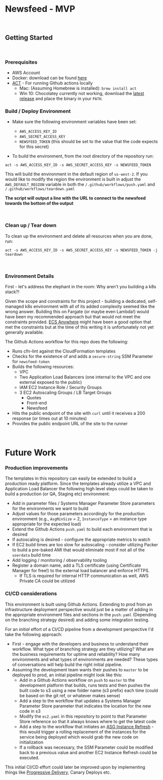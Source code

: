 # Newsfeed - MVP
<br>

## Getting Started

<br>

### **Prerequisites**

* AWS Account
* Docker: download can be found [here](https://www.docker.com/get-started)
* [ACT](https://github.com/nektos/act) - For running Github actions locally
    * Mac: (Assuming Homebrew is installed): `brew install act`
    * Win 10: Chocolatey currently not working, download the [latest release](https://github.com/nektos/act/releases/latest) and place the binary in your `PATH`.


### **Build / Deploy Environment**

* Make sure the following environment variables have been set:
    * `AWS_ACCESS_KEY_ID`
    * `AWS_SECRET_ACCESS_KEY`
    * `NEWSFEED_TOKEN` (this should be set to the value that the code expects for this secret)

* To build the environment, from the root directory of the repository run:

```
act -s AWS_ACCESS_KEY_ID -s AWS_SECRET_ACCESS_KEY -s NEWSFEED_TOKEN
```

This will build the environment in the default region of `us-west-2`.  If you would like to modify the region the environment is built in adjust the `AWS_DEFAULT_REGION` variable in both the `/.github/workflows/push.yaml` and `/.github/workflows/teardown.yaml`

**The script will output a line with the URL to connect to the newsfeed towards the bottom of the output**

<br>

### **Clean up / Tear down**

To clean up the environment and delete all resources when you are done, run:
```
act -s AWS_ACCESS_KEY_ID -s AWS_SECRET_ACCESS_KEY -s NEWSFEED_TOKEN -j teardown
```
<br>

### **Environment Details**

First - let's address the elephant in the room: Why aren't you building a k8s stack?!

Given the scope and constraints for this project - building a dedicated, self-managed k8s environment with all of its added complexity seemed like the wrong answer.  Building this on Fargate (or maybe even Lambda!) would have been my recommended approach but that would not meet the constraints provided.  [ECS Anywhere](https://aws.amazon.com/blogs/containers/introducing-amazon-ecs-anywhere/) might have been a good option that met the constraints but at the time of this writing it is unfortunately not yet generally available.

The Github Actions workflow for this repo does the following:

* Runs cfn-lint against the CloudFormation templates
* Checks for the existence of and adds a `secure-string` SSM Parameter for `newsfeed-token`
* Builds the following resources:
    * VPC
    * Two Application Load Balancers (one internal to the VPC and one external exposed to the public)
    * IAM EC2 Instance Role / Security Groups
    * 3 EC2 Autoscaling Groups / LB Target Groups
        * Quotes
        * Front-end
        * Newsfeed
* Hits the public endpoint of the site with `curl` until it receives a 200 response (or times out at 10 minutes)
* Provides the public endpoint URL of the site to the runner

<br>

# **Future Work**

### **Production improvements**

The templates in this repository can easily be extended to build a production ready platform. Since the templates already utilize a VPC and Application Load Balancer the following high level steps could be taken to build a production (or QA, Staging etc) environment:

* Add in parameter files / Systems Manager Parameter Store parameters for the environments we want to build
* Adjust values for those parameters accordingly for the production environment (e.g., `AsgMinSize` = 2, `InstanceType` = an instance type appropriate for the expected load)
* Extend the Github Actions `push.yaml` to build each environment that is desired
* If autoscaling is desired - configure the appropriate metrics to watch 
* If EC2 build times are too slow for autoscaling - consider utilizing Packer to build a pre-baked AMI that would eliminate most if not all of the `userdata` build time
* Add logging / monitoring / observability tooling
* Register a domain name, add a TLS certificate (using Certificate Manager for free!) to the external load balancer and enforce HTTPS.
    * If TLS is required for internal HTTP communication as well, AWS Private CA could be utilized

### **CI/CD considerations**

This environment is built using Github Actions.  Extending to prod from an infrastructure deployment perspective would just be a matter of adding in the appropriate environment files and sections in the `push.yaml` (Depending on the branching strategy desired) and adding some integration testing.

For an *initial* effort of a CI/CD pipeline from a development perspective I'd take the following approach:

* First - engage with the developers and business to understand their workflow.  What type of branching strategy are they utilizing?  What are the business requirements for uptime and reliability? How many environments and what types of environments are needed?  These types of conversations will help build the right initial pipeline.
* Assuming the development team wants their pushes to `master` to be deployed to prod, an initial pipeline might look like this:
    * Add in a Github Actions workflow on `push` to `master` to the development platform that builds, runs tests and then pushes the built code to s3 using a new folder name (s3 prefix) each time (could be based on the git ref, or whatever makes sense)
    * Add a step to the workflow that updates a Systems Manager Parameter Store parameter that indicates the location for the new code in s3
    * Modify the `ec2.yaml` in this repository to point to that Parameter Store reference so that it always knows where to get the latest code
    * Add a step to the workflow that initiates an [ASG Instance Refresh](https://docs.aws.amazon.com/cli/latest/reference/autoscaling/start-instance-refresh.html) - this would trigger a rolling replacement of the instances for the service being deployed which would grab the new code on initialization
    * If a rollback was necessary, the SSM Parameter could be modified back to a previous value and another EC2 Instance Refresh could be executed.

This initial CI/CD effort could later be improved upon by implementing things like [Progressive Delivery](https://redmonk.com/jgovernor/2020/01/06/research-in-2020-stuff-i-am-thinking-about/), Canary Deploys etc.